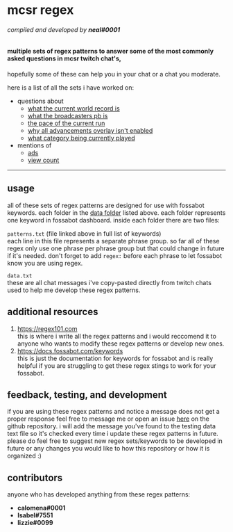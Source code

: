 # mcsr regex
###### compiled and developed by **neal#0001**
#### multiple sets of regex patterns to answer some of the most commonly asked questions in mcsr twitch chat's, 
hopefully some of these can help you in your chat or a chat you moderate.

here is a list of all the sets i have worked on:
+ questions about
	+ [what the current world record is][wr]
	+ [what the broadcasters pb is][pb]
	+ [the pace of the current run][pace]
	+ [why all advancements overlay isn't enabled][aa-overlay]
	+ [what category being currently played][what-category]
+ mentions of
	+ [ads][ads]
	+ [view count][view-count]
---

## usage
all of these sets of regex patterns are designed for use with fossabot keywords. 
each folder in the [data folder][data] listed above. 
each folder represents one keyword in fossabot dashboard. inside each folder there are two files:

`patterns.txt` (file linked above in full list of keywords)  
each line in this file represents a separate phrase group.
so far all of these regex only use one phrase per phrase group but that could change in future if it's needed.
don't forget to add `regex:` before each phrase to let fossabot know you are using regex.

`data.txt`  
these are all chat messages i've copy-pasted directly from twitch chats used to help me develop these regex patterns.

## additional resources
1) <https://regex101.com>  
this is where i write all the regex patterns and i would reccomend it to anyone who wants to modify these regex patterns or develop new ones.
2) <https://docs.fossabot.com/keywords>  
this is just the documentation for keywords for fossabot and is really helpful if you are struggling to get these regex stings to work for your fossabot.

## feedback, testing, and development
if you are using these regex patterns and notice a message does not get a proper response feel free to message me or open an issue [here][issues] on the github repository. 
i will add the message you've found to the testing data text file so it's checked every time i update these regex patterns in future. 
please do feel free to suggest new regex sets/keywords to be developed in future or any changes you would like to how this repository or how it is organized :)

## contributors
anyone who has developed anything from these regex patterns:

+ **calomena#0001**
+ **Isabel#7551**
+ **lizzie#0099**

[wr]: https://github.com/nealxm/mcsr-regex/blob/master/data/wr/patterns.txt
[pb]: https://github.com/nealxm/mcsr-regex/blob/master/data/pb/patterns.txt
[pace]: https://github.com/nealxm/mcsr-regex/blob/master/data/pace/patterns.txt
[aa-overlay]: https://github.com/nealxm/mcsr-regex/tree/master/data/aa%20overlay/patterns.txt
[what-category]: https://github.com/nealxm/mcsr-regex/blob/master/data/what%20category/patterns.txt
[ads]: https://github.com/nealxm/mcsr-regex/blob/master/data/ads/patterns.txt
[view-count]: https://github.com/nealxm/mcsr-regex/blob/master/data/view%20count/patterns.txt
[data]: https://github.com/nealxm/mcsr-regex/tree/master/data
[issues]: https://github.com/nealxm/mcsr-regex/issues